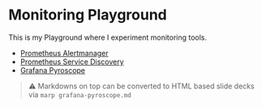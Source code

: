 # Monitoring Playground

This is my Playground where I experiment monitoring tools.

* [Prometheus Alertmanager](prometheus-alert-manager.md)
* [Prometheus Service Discovery](prometheus-service-discovery.md)
* [Grafana Pyroscope](grafana-pyroscope.md)

> ⚠️️ Markdowns on top can be converted to HTML based slide decks via `marp grafana-pyroscope.md`